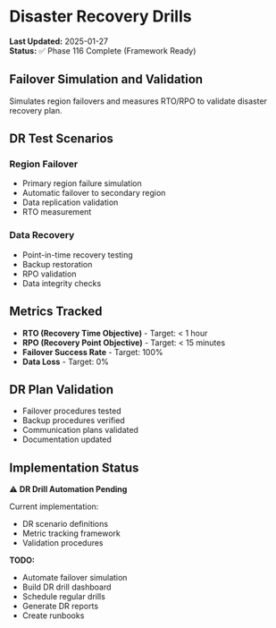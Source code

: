 # Disaster Recovery Drills

**Last Updated:** 2025-01-27  
**Status:** ✅ Phase 116 Complete (Framework Ready)

## Failover Simulation and Validation

Simulates region failovers and measures RTO/RPO to validate disaster recovery plan.

## DR Test Scenarios

### Region Failover

- Primary region failure simulation
- Automatic failover to secondary region
- Data replication validation
- RTO measurement

### Data Recovery

- Point-in-time recovery testing
- Backup restoration
- RPO validation
- Data integrity checks

## Metrics Tracked

- **RTO (Recovery Time Objective)** - Target: < 1 hour
- **RPO (Recovery Point Objective)** - Target: < 15 minutes
- **Failover Success Rate** - Target: 100%
- **Data Loss** - Target: 0%

## DR Plan Validation

- Failover procedures tested
- Backup procedures verified
- Communication plans validated
- Documentation updated

## Implementation Status

⚠️ **DR Drill Automation Pending**

Current implementation:

- DR scenario definitions
- Metric tracking framework
- Validation procedures

**TODO:**

- Automate failover simulation
- Build DR drill dashboard
- Schedule regular drills
- Generate DR reports
- Create runbooks
